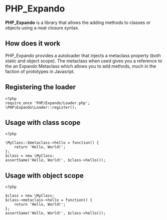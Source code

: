 PHP_Expando
===========

**PHP_Expando** is a library that allows the adding methods to classes or objects using a neat closure syntax.

How does it work
----------------

PHP_Expando provides a autoloader that injects a metaclass property (both static and object scope). The metaclass when used gives you a reference to the an Expando Metaclass which allows you to add methods, much in the faction of prototypes in Javasript.

Registering the loader
----------------------

    <?php
    require_once 'PHP/Expando/Loader.php';
    \PHP\Expando\Loader::register();

Usage with class scope
----------------------

    <?php
   
    \MyClass::$metaclass->hello = function() {
        return 'Hello, World!';
    };
    $class = new \MyClass;
    assertSame('Hello, World!', $class->hello());

Usage with object scope
-----------------------

	<?php
   
    $class = new \MyClass;
    $class->metaclass->hello = function() {
        return 'Hello, World!';
    };
    assertSame('Hello, World!', $class->hello());
